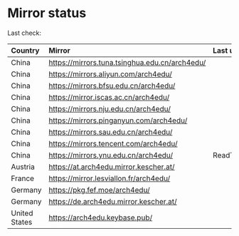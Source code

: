 <script src="./time.js"></script>
# Mirror status
Last check: <script type="text/javascript">localize(1666773085.4758065);</script>

|Country|Mirror|Last update|
|:------|:-----|:----------|
|China|https://mirrors.tuna.tsinghua.edu.cn/arch4edu/|<script type="text/javascript">localize(1666725066);</script>|
|China|https://mirrors.aliyun.com/arch4edu/|<script type="text/javascript">localize(1666682106);</script>|
|China|https://mirrors.bfsu.edu.cn/arch4edu/|<script type="text/javascript">localize(1666725066);</script>|
|China|https://mirror.iscas.ac.cn/arch4edu/|<script type="text/javascript">localize(1666725066);</script>|
|China|https://mirrors.nju.edu.cn/arch4edu/|<script type="text/javascript">localize(1666682106);</script>|
|China|https://mirrors.pinganyun.com/arch4edu/|<script type="text/javascript">localize(1666725066);</script>|
|China|https://mirrors.sau.edu.cn/arch4edu/|<script type="text/javascript">localize(1650446957);</script>|
|China|https://mirrors.tencent.com/arch4edu/|<script type="text/javascript">localize(1666725066);</script>|
|China|https://mirrors.ynu.edu.cn/arch4edu/|ReadTimeout|
|Austria|https://at.arch4edu.mirror.kescher.at/|<script type="text/javascript">localize(1666725066);</script>|
|France|https://mirror.lesviallon.fr/arch4edu/|<script type="text/javascript">localize(1666725066);</script>|
|Germany|https://pkg.fef.moe/arch4edu/|<script type="text/javascript">localize(1666725066);</script>|
|Germany|https://de.arch4edu.mirror.kescher.at/|<script type="text/javascript">localize(1666725066);</script>|
|United States|https://arch4edu.keybase.pub/|<script type="text/javascript">localize(1666725066);</script>|

<script src="./tablefilter/tablefilter.js"></script>
<script src="./table.js"></script>